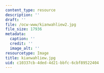 ```yaml
---
content_type: resource
description: ''
draft: ''
file: /ocw-www/kianwahliew2.jpg
file_size: 17936
metadata:
  caption: ''
  credit: ''
  image_alt: ''
resourcetype: Image
title: kianwahliew.jpg
uid: c10337cb-4ded-4d21-bbfc-6cbf89522404
---
```

